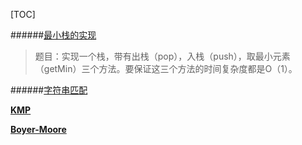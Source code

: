 [TOC]

######[最小栈的实现](https://mp.weixin.qq.com/s?__biz=MzI1MTIzMzI2MA==&mid=2650560419&idx=1&sn=535073d4d69cf7fc45074ccb8c25ba1e&chksm=f1fee120c68968367597137515f21ef8d7a8ab68c9f4fce051dae5f2631afdc48ec11a30dd0e&scene=21#wechat_redirect)

> 题目：实现一个栈，带有出栈（pop），入栈（push），取最小元素（getMin）三个方法。要保证这三个方法的时间复杂度都是O（1）。

######[字符串匹配](https://en.wikipedia.org/wiki/String_searching_algorithm)

**[KMP](http://www.ruanyifeng.com/blog/2013/05/Knuth%E2%80%93Morris%E2%80%93Pratt_algorithm.html)**

**[Boyer-Moore](http://www.ruanyifeng.com/blog/2013/05/Knuth%E2%80%93Morris%E2%80%93Pratt_algorithm.html)**

